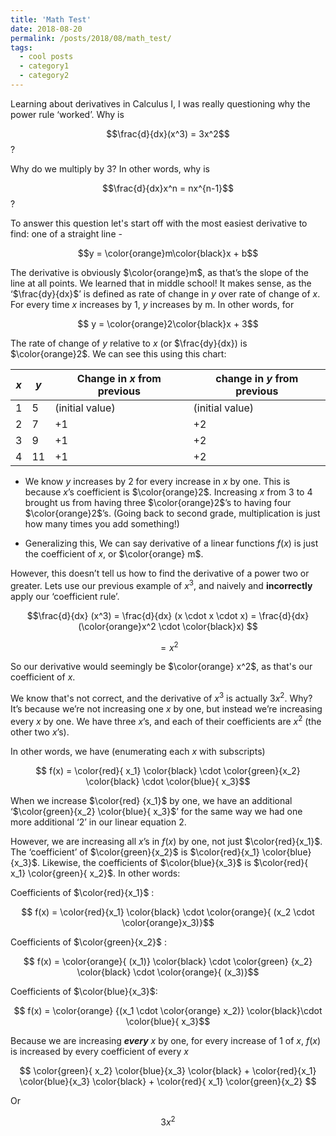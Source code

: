 ```yaml
---
title: 'Math Test'
date: 2018-08-20
permalink: /posts/2018/08/math_test/
tags:
  - cool posts
  - category1
  - category2
---
```

Learning about derivatives in Calculus I, I was really questioning why the power rule ‘worked’. Why is

$$\frac{d}{dx}(x^3) = 3x^2$$?

 Why do we multiply by 3?  In other words, why is

$$\frac{d}{dx}x^n = nx^{n-1}$$?

To answer this question let's start off with the most easiest derivative to find: one of a straight line -

$$y = \color{orange}m\color{black}x + b$$

The derivative is obviously $\color{orange}m$, as that’s the slope of the line at all points. We learned that in middle school! It makes sense, as the ‘$\frac{dy}{dx}$’ is defined as rate of change in $y$ over rate of change of $x$. For every time $x$ increases by 1, $y$ increases by m. In other words, for

$$ y = \color{orange}2\color{black}x + 3$$

The rate of change of $y$ relative to $x$ (or $\frac{dy}{dx}) is $\color{orange}2$. We can see this using this chart:

| *x* | *y*  | Change in *x* from previous     | change in *y* from previous    |
|---|----|-------------|--------------|
| 1 | 5  | (initial value) | (initial value) |
| 2 | 7  |              +1 |  +2 |
| 3 | 9  |               +1|  +2|
| 4 | 11 |             +1|  +2|


* We know $y$ increases by 2 for every increase in $x$ by one. This is because $x$’s coefficient is $\color{orange}2$. Increasing $x$ from 3 to 4 brought us from having three $\color{orange}2$’s to having four $\color{orange}2$’s. (Going back to second grade, multiplication is just how many times you add something!)

* Generalizing this, We can say derivative of a linear functions $f(x)$ is just the coefficient of $x$, or $\color{orange} m$.

However, this doesn’t tell us how to find the derivative of a power two or greater. Lets use our previous example of $x^3$, and naively and **incorrectly** apply our ‘coefficient rule’.

$$\frac{d}{dx} (x^3) = \frac{d}{dx} (x \cdot x \cdot x) = \frac{d}{dx} (\color{orange}x^2 \cdot \color{black}x) $$

$$ = x^2$$

So our derivative would seemingly be $\color{orange} x^2$, as that's our coefficient of $x$.

We know that's not correct, and the derivative of $x^3$ is actually $3x^2$. Why? It’s because we’re not increasing one $x$ by one, but instead we’re increasing every $x$ by one. We have three $x$’s, and each of their coefficients are $x^2$ (the other two $x$’s).

In other words, we have (enumerating each *x* with subscripts)

$$ f(x) = \color{red}{ x_1} \color{black} \cdot \color{green}{x_2} \color{black} \cdot \color{blue}{ x_3}$$

When we increase $\color{red} {x_1}$ by one, we have an additional ‘$\color{green}{x_2} \color{blue}{ x_3}$’ for the same way we had one more additional ‘2’ in our linear equation 2.

However, we are increasing all $x$’s in $f(x)$ by one, not just $\color{red}{x_1}$. The ‘coefficient’ of $\color{green}{x_2}$ is $\color{red}{x_1} \color{blue}{x_3}$. Likewise, the coefficients of $\color{blue}{x_3}$ is $\color{red}{ x_1} \color{green}{ x_2}$. In other words:

Coefficients of $\color{red}{x_1}$ :

$$ f(x) = \color{red}{x_1} \color{black} \cdot \color{orange}{ (x_2 \cdot \color{orange}x_3)}$$

Coefficients of $\color{green}{x_2}$ :

$$ f(x) = \color{orange}{ (x_1)} \color{black} \cdot \color{green} {x_2} \color{black} \cdot \color{orange}{ (x_3)}$$

Coefficients of $\color{blue}{x_3}$:

 $$ f(x) = \color{orange} {(x_1  \cdot  \color{orange} x_2)} \color{black}\cdot \color{blue}{ x_3}$$




Because we are increasing ***every*** $x$ by one, for every increase of 1 of $x$,  $f(x)$ is increased by every coefficient of every $x$

$$ \color{green}{ x_2} \color{blue}{x_3} \color{black} + \color{red}{x_1} \color{blue}{x_3} \color{black} + \color{red}{ x_1} \color{green}{x_2} $$

Or

$$ 3x^2$$
 







 

